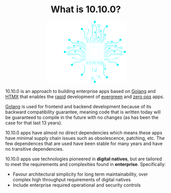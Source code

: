 <div style="text-align: center">
    <h1>What is 10.10.0?</h1>
    <img src="./img/10100-dark.svg" alt="10100 logo" width="50%"/>
</div>

10.10.0 is an approach to building enterprise apps based on [Golang](https://go.dev) and [HTMX](https://htmx.org) that enables the [rapid](what/develop.md) development of [evergreen](what/evergreen.md) and [zero ops](what/zero.md) apps.

[Golang](https://go.dev) is used for frontend and backend development because of its backward compatibility guarantee, meaning code that is written today will be guaranteed to compile in the future with no changes (as has been the case for that last 13 years).

10.10.0 apps have almost no direct dependencies which means these apps have minimal supply chain issues such as obsolescence, patching, etc. The few dependences that are used have been stable for many years and have no transitive dependencies.

10.10.0 apps use technologies pioneered in **digital natives**, but are tailored to meet the requirements and complexities found in **enterprise**. Specifically:

- Favour architectural simplicity for long term maintainability, over complex high throughput requirements of digital natives
- Include enterprise required operational and security controls
